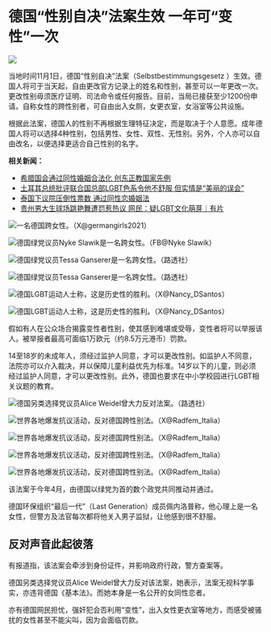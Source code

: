 # 德国“性别自决”法案生效 一年可“变性”一次

![](https://dushi.singtao.ca/vancouver/wp-content/uploads/dushi_vancouver/../master_sandbox/2024/11/2024110316185714245-696x392.jpg)

当地时间11月1日，德国“性别自决”法案（Selbstbestimmungsgesetz ）生效。德国人将可于当天起，自由更改官方记录上的姓名和性别，甚至可以一年更改一次。更改性别毋须医疗证明、司法命令或任何报告。目前，当局已接获至少1200份申请。自称女性的跨性别者，可自由出入女厕，女更衣室，女浴室等公共设施。

根据此法案，德国人的性别不再根据生理特征决定，而是取决于个人意愿。成年德国人将可以选择4种性别，包括男性、女性、双性、无性别。另外，个人亦可以自由改名，以便选择更适合自己性别的名字。

**相关新闻：**
- [希腊国会通过同性婚姻合法化 创东正教国家先例](https://www.stheadline.com/realtime-world/3317345/%E5%B8%8C%E8%87%98%E5%9C%8B%E6%9C%83%E9%80%9A%E9%81%8E%E5%90%8C%E6%80%A7%E5%A9%9A%E5%A7%BB%E5%90%88%E6%B3%95%E5%8C%96-%E5%89%B5%E6%9D%B1%E6%AD%A3%E6%95%99%E5%9C%8B%E5%AE%B6%E5%85%88%E4%BE%8B)
- [土耳其总统批评联合国总部LGBT色系令他不舒服 但实情是“美丽的误会”](https://www.stheadline.com/realtime-world/3275402/%E5%9C%9F%E8%80%B3%E5%85%B6%E7%B8%BD%E7%B5%B1%E6%89%B9%E8%A9%95%E8%81%AF%E5%90%88%E5%9C%8B%E7%B8%BD%E9%83%A8LGBT%E8%89%B2%E7%B3%BB%E4%BB%A4%E4%BB%96%E4%B8%8D%E8%88%92%E6%9C%8D-%E4%BD%86%E5%AF%A6%E6%83%85%E6%98%AF%E7%BE%8E%E9%BA%97%E7%9A%84%E8%AA%A4%E6%9C%83)
- [泰国下议院压倒性票数 通过同性恋婚姻法](https://www.stheadline.com/realtime-world/3329887/%E6%B3%B0%E5%9C%8B%E4%B8%8B%E8%AD%B0%E9%99%A2%E5%A3%93%E5%80%92%E6%80%A7%E7%A5%A8%E6%95%B8-%E9%80%9A%E9%81%8E%E5%90%8C%E6%80%A7%E6%88%80%E5%A9%9A%E5%A7%BB%E6%B3%95)
- [贵州男大生球场跳艳舞遭罚惹热议 网民：疑LGBT文化萌芽｜有片](https://www.stheadline.com/realtime-china/3387463/%E8%B2%B4%E5%B7%9E%E7%94%B7%E5%A4%A7%E7%94%9F%E7%90%83%E5%A0%B4%E8%B7%B3%E8%89%B7%E8%88%9E%E9%81%AD%E7%BD%B0%E6%83%B9%E7%86%B1%E8%AD%B0-%E7%B6%B2%E6%B0%91%E7%96%91LGBT%E6%96%87%E5%8C%96%E8%90%8C%E8%8A%BD%E6%9C%89%E7%89%87)

![一名德国跨女性。（X@germangirls2021）](https://image.hkhl.hk/f/1024p0/0x0/100/none/b3806c9be0055af49f40526f0c8b4c4f/2024-11/03112024_057_X.jpg)

![德国绿党议员Nyke Slawik是一名跨女性。（FB@Nyke Slawik）](https://image.hkhl.hk/f/1024p0/0x0/100/none/389b0024add0f5c300e54aaf05a58482/2024-11/03112024_060_FB.jpg)

![德国绿党议员Tessa Ganserer是一名跨女性。（路透社）](https://image.hkhl.hk/f/1024p0/0x0/100/none/6d83333739af03439bf08a9078370a1b/2024-11/03112024_058_Reuter.png)

![德国绿党议员Tessa Ganserer是一名跨女性。（路透社）](https://image.hkhl.hk/f/1024p0/0x0/100/none/d18ed12f5b6941af315dbebbc9a26579/2024-11/03112024_059_Reuter.png)

![德国LGBT运动人士称，这是历史性的胜利。（X@Nancy_DSantos）](https://image.hkhl.hk/f/1024p0/0x0/100/none/6b3e20d9b8a7f11a33ede9a65bb806a7/2024-11/03112024_050_X.jpg)

![德国LGBT运动人士称，这是历史性的胜利。（X@Nancy_DSantos）](https://image.hkhl.hk/f/1024p0/0x0/100/none/484661502f6a5ef9d9d0d637524f0902/2024-11/03112024_052_X.jpg)

假如有人在公众场合揭露变性者性别，使其感到难堪或受辱，变性者将可以举报该人。被举报者最高可面临1万欧元（约8.5万元港币）罚款。

14至18岁的未成年人，须经过监护人同意，才可以更改性别。如监护人不同意，法院亦可以介入裁决，并以保障儿童利益优先为标准。14岁以下的儿童，则必须经过监护人同意，才可以更改性别。此外，德国也要求在中小学校园进行LGBT相关议题的教育。

![德国另类选择党议员Alice Weidel曾大力反对法案。（路透社）](https://image.hkhl.hk/f/1024p0/0x0/100/none/a279f7c4dd74be3377864044c3b1d68c/2024-11/03112024_061_Reuter.jpg)

![世界各地爆发抗议活动，反对德国跨性别法。（X@Radfem_Italia）](https://image.hkhl.hk/f/1024p0/0x0/100/none/0e9dbdc630aab47ca39cd90552e79830/2024-11/03112024_053_X.jpg)

![世界各地爆发抗议活动，反对德国跨性别法。（X@Radfem_Italia）](https://image.hkhl.hk/f/1024p0/0x0/100/none/4051ddc669a6a0543a7926d83c637d5b/2024-11/03112024_054_X.jpg)

![世界各地爆发抗议活动，反对德国跨性别法。（X@Radfem_Italia）](https://image.hkhl.hk/f/1024p0/0x0/100/none/9cfb19326440e5dd6c5b45a95b8ca626/2024-11/03112024_055_X.jpg)

![世界各地爆发抗议活动，反对德国跨性别法。（X@Radfem_Italia）](https://image.hkhl.hk/f/1024p0/0x0/100/none/ee4aaac373c2082d750d2d758eff0931/2024-11/03112024_056_X.jpg)

该法案于今年4月，由德国以绿党为首的数个政党共同推动并通过。

德国环保组织“最后一代”（Last Generation）成员佩内洛普称，他心理上是一名女性，但警方及法官每次都将他关入男子监狱，让他感到很不舒服。

## 反对声音此起彼落

有报道指，该法案会牵涉到身份证件，并影响政府行政，警方查案等。

德国另类选择党议员Alice Weidel曾大力反对该法案，她表示，法案无视科学事实，亦违背德国《基本法》。而她本身是一名公开的女同性恋者。

亦有德国网民担忧，强奸犯会否利用“变性”，出入女性更衣室等地方，而感受被骚扰的女性甚至不能尖叫，因为会面临罚款。